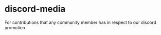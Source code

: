 # discord-media
For contributions that any community member has in respect to our discord promotion
